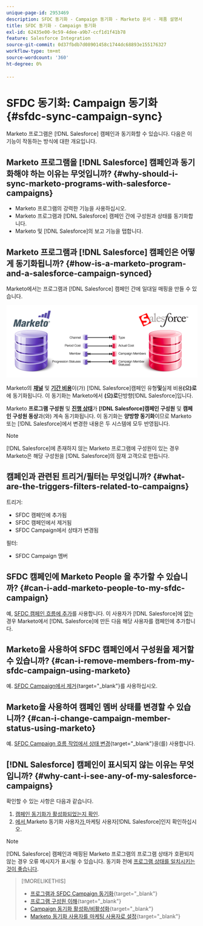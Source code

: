 ```yaml
---
unique-page-id: 2953469
description: SFDC 동기화 - Campaign 동기화 - Marketo 문서 - 제품 설명서
title: SFDC 동기화 - Campaign 동기화
exl-id: 62435e00-9c59-4dee-a9b7-ccf1d1f41b78
feature: Salesforce Integration
source-git-commit: 0d37fbdb7d08901458c1744dc68893e155176327
workflow-type: tm+mt
source-wordcount: '360'
ht-degree: 0%

---
```


# SFDC 동기화: Campaign 동기화 {#sfdc-sync-campaign-sync}

Marketo 프로그램은 [!DNL Salesforce] 캠페인과 동기화할 수 있습니다. 다음은 이 기능이 작동하는 방식에 대한 개요입니다.

## Marketo 프로그램을 [!DNL Salesforce] 캠페인과 동기화해야 하는 이유는 무엇입니까? {#why-should-i-sync-marketo-programs-with-salesforce-campaigns}

* Marketo 프로그램의 강력한 기능을 사용하십시오.
* Marketo 프로그램과 [!DNL Salesforce] 캠페인 간에 구성원과 상태를 동기화합니다.
* Marketo 및 [!DNL Salesforce]의 보고 기능을 탭합니다.

## Marketo 프로그램과 [!DNL Salesforce] 캠페인은 어떻게 동기화됩니까? {#how-is-a-marketo-program-and-a-salesforce-campaign-synced}

Marketo에서는 프로그램과 [!DNL Salesforce] 캠페인 간에 일대일 매핑을 만들 수 있습니다.

![](assets/image2015-7-8-9-3a43-3a8.png)

Marketo의 **[채널](/help/marketo/product-docs/administration/tags/create-a-program-channel.md)** 및 **[기간 비용](/help/marketo/product-docs/core-marketo-concepts/programs/working-with-programs/understanding-period-costs.md)**&#x200B;이(가) [!DNL Salesforce]캠페인 유형&#x200B;**및**&#x200B;실제 비용&#x200B;**(으)로**&#x200B;에 동기화됩니다. 이 동기화는 Marketo에서 **(으)로**&#x200B;단방향[!DNL Salesforce]입니다.

Marketo **프로그램 구성원** 및 **[진행 상태](/help/marketo/product-docs/core-marketo-concepts/programs/creating-programs/understanding-program-membership.md)**&#x200B;가 **[!DNL Salesforce]캠페인 구성원** 및 **캠페인 구성원 동상**&#x200B;과(와) 계속 동기화됩니다. 이 동기화는 **양방향 동기화**&#x200B;이므로 Marketo 또는 [!DNL Salesforce]에서 변경한 내용은 두 시스템에 모두 반영됩니다.

>[!NOTE]
>
>[!DNL Salesforce]에 존재하지 않는 Marketo 프로그램에 구성원이 있는 경우 Marketo은 해당 구성원을 [!DNL Salesforce]의 잠재 고객으로 만듭니다.

## 캠페인과 관련된 트리거/필터는 무엇입니까? {#what-are-the-triggers-filters-related-to-campaigns}

트리거:

* SFDC 캠페인에 추가됨
* SFDC 캠페인에서 제거됨
* SFDC Campaign에서 상태가 변경됨

필터:

* SFDC Campaign 멤버

## SFDC 캠페인에 Marketo People 을 추가할 수 있습니까? {#can-i-add-marketo-people-to-my-sfdc-campaign}

예, [SFDC 캠페인 흐름에 추가](/help/marketo/product-docs/core-marketo-concepts/smart-campaigns/salesforce-flow-actions/add-to-sfdc-campaign.md)를 사용합니다. 이 사용자가 [!DNL Salesforce]에 없는 경우 Marketo에서 [!DNL Salesforce]에 만든 다음 해당 사용자를 캠페인에 추가합니다.

## Marketo을 사용하여 SFDC 캠페인에서 구성원을 제거할 수 있습니까? {#can-i-remove-members-from-my-sfdc-campaign-using-marketo}

예. [SFDC Campaign에서 제거](/help/marketo/product-docs/core-marketo-concepts/smart-campaigns/salesforce-flow-actions/remove-from-sfdc-campaign.md){target="_blank"}를 사용하십시오.

## Marketo을 사용하여 캠페인 멤버 상태를 변경할 수 있습니까? {#can-i-change-campaign-member-status-using-marketo}

예. [SFDC Campaign 흐름 작업에서 상태 변경](/help/marketo/product-docs/core-marketo-concepts/smart-campaigns/salesforce-flow-actions/change-status-in-sfdc-campaign.md){target="_blank"}을(를) 사용합니다.

## [!DNL Salesforce] 캠페인이 표시되지 않는 이유는 무엇입니까? {#why-cant-i-see-any-of-my-salesforce-campaigns}

확인할 수 있는 사항은 다음과 같습니다.

1. [캠페인 동기화가 활성화되었는지 확인](/help/marketo/product-docs/crm-sync/salesforce-sync/setup/optional-steps/enable-disable-campaign-sync.md).
1. [에서 ](/help/marketo/product-docs/crm-sync/salesforce-sync/setup/enterprise-unlimited-edition/step-2-of-3-create-a-salesforce-user-for-marketo-enterprise-unlimited.md)Marketo 동기화 사용자[가 ](/help/marketo/product-docs/crm-sync/salesforce-sync/setup/optional-steps/enable-disable-campaign-sync/make-marketo-sync-user-a-marketing-user.md)마케팅 사용자[!DNL Salesforce]인지 확인하십시오.

>[!NOTE]
>
>[!DNL Salesforce] 캠페인과 매핑된 Marketo 프로그램의 프로그램 상태가 호환되지 않는 경우 오류 메시지가 표시될 수 있습니다. 동기화 전에 [프로그램 상태를 일치시키는 것이 좋습니다](/help/marketo/product-docs/crm-sync/salesforce-sync/sfdc-sync-details/how-to-match-program-statuses-and-salesforce-campaign-statuses-prior-to-sync.md).

>[!MORELIKETHIS]
>
>* [프로그램과 SFDC Campaign 동기화](/help/marketo/product-docs/core-marketo-concepts/programs/working-with-programs/sync-an-sfdc-campaign-with-a-program.md){target="_blank"}
>* [프로그램 구성원 이해](/help/marketo/product-docs/core-marketo-concepts/programs/creating-programs/understanding-program-membership.md){target="_blank"}
>* [Campaign 동기화 활성화/비활성화](/help/marketo/product-docs/crm-sync/salesforce-sync/setup/optional-steps/enable-disable-campaign-sync.md){target="_blank"}
>* [Marketo 동기화 사용자를 마케팅 사용자로 설정](/help/marketo/product-docs/crm-sync/salesforce-sync/setup/optional-steps/enable-disable-campaign-sync/make-marketo-sync-user-a-marketing-user.md){target="_blank"}
